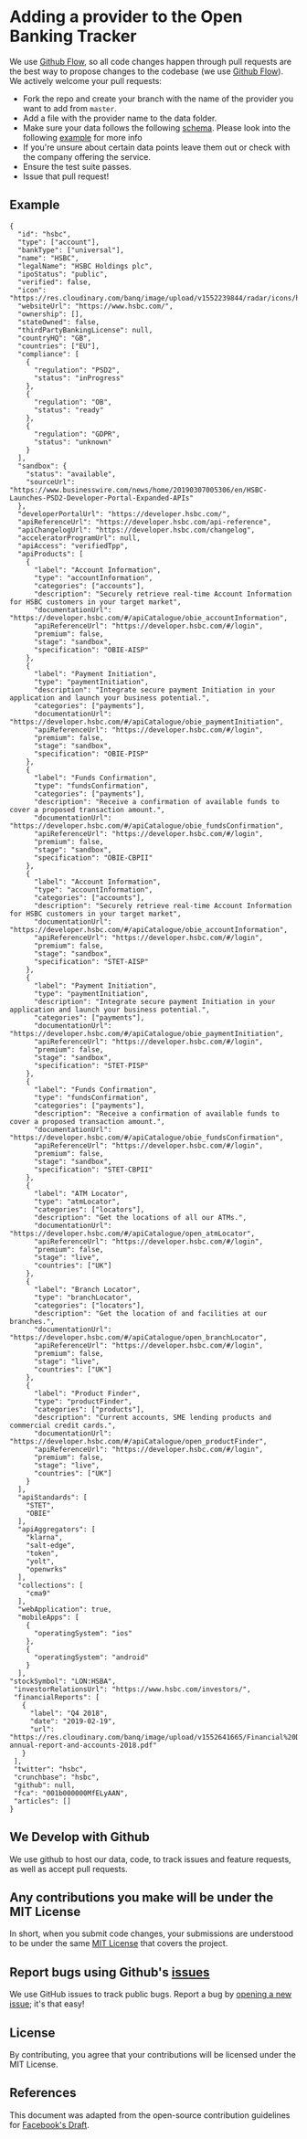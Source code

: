 # Adding a provider to the Open Banking Tracker

We use [Github Flow](https://guides.github.com/introduction/flow/index.html), so all code changes happen through pull requests
are the best way to propose changes to the codebase (we use [Github Flow](https://guides.github.com/introduction/flow/index.html)). We actively welcome your pull requests:

- Fork the repo and create your branch with the name of the provider you want to add from `master`.
- Add a file with the provider name to the data folder.
- Make sure your data follows the following [schema](https://github.com/apideck-io/open-banking-tracker-data/blob/master/schema.json). Please look into the following [example](https://github.com/apideck-io/open-banking-tracker-data/blob/master/example.json) for more info
- If you're unsure about certain data points leave them out or check with the company offering the service.
- Ensure the test suite passes.
- Issue that pull request!

## Example

```
{
  "id": "hsbc",
  "type": ["account"],
  "bankType": ["universal"],
  "name": "HSBC",
  "legalName": "HSBC Holdings plc",
  "ipoStatus": "public",
  "verified": false,
  "icon": "https://res.cloudinary.com/banq/image/upload/v1552239844/radar/icons/hsbc.svg",
  "websiteUrl": "https://www.hsbc.com/",
  "ownership": [],
  "stateOwned": false,
  "thirdPartyBankingLicense": null,
  "countryHQ": "GB",
  "countries": ["EU"],
  "compliance": [
    { 
      "regulation": "PSD2",
      "status": "inProgress"
    },
    { 
      "regulation": "OB",
      "status": "ready"
    },
    {
      "regulation": "GDPR",
      "status": "unknown"
    }
  ],
  "sandbox": {
    "status": "available",
    "sourceUrl": "https://www.businesswire.com/news/home/20190307005306/en/HSBC-Launches-PSD2-Developer-Portal-Expanded-APIs"
  },
  "developerPortalUrl": "https://developer.hsbc.com/",
  "apiReferenceUrl": "https://developer.hsbc.com/api-reference",
  "apiChangelogUrl": "https://developer.hsbc.com/changelog",
  "acceleratorProgramUrl": null,
  "apiAccess": "verifiedTpp",
  "apiProducts": [
    {
      "label": "Account Information",
      "type": "accountInformation",
      "categories": ["accounts"],
      "description": "Securely retrieve real-time Account Information for HSBC customers in your target market",
      "documentationUrl": "https://developer.hsbc.com/#/apiCatalogue/obie_accountInformation",
      "apiReferenceUrl": "https://developer.hsbc.com/#/login",
      "premium": false,
      "stage": "sandbox",
      "specification": "OBIE-AISP"
    },
    {
      "label": "Payment Initiation",
      "type": "paymentInitiation",
      "description": "Integrate secure payment Initiation in your application and launch your business potential.",
      "categories": ["payments"],
      "documentationUrl": "https://developer.hsbc.com/#/apiCatalogue/obie_paymentInitiation",
      "apiReferenceUrl": "https://developer.hsbc.com/#/login",
      "premium": false,
      "stage": "sandbox",
      "specification": "OBIE-PISP"
    },
    {
      "label": "Funds Confirmation",
      "type": "fundsConfirmation",
      "categories": ["payments"],
      "description": "Receive a confirmation of available funds to cover a proposed transaction amount.",
      "documentationUrl": "https://developer.hsbc.com/#/apiCatalogue/obie_fundsConfirmation",
      "apiReferenceUrl": "https://developer.hsbc.com/#/login",
      "premium": false,
      "stage": "sandbox",
      "specification": "OBIE-CBPII"
    },
    {
      "label": "Account Information",
      "type": "accountInformation",
      "categories": ["accounts"],
      "description": "Securely retrieve real-time Account Information for HSBC customers in your target market",
      "documentationUrl": "https://developer.hsbc.com/#/apiCatalogue/obie_accountInformation",
      "apiReferenceUrl": "https://developer.hsbc.com/#/login",
      "premium": false,
      "stage": "sandbox",
      "specification": "STET-AISP"
    },
    {
      "label": "Payment Initiation",
      "type": "paymentInitiation",
      "description": "Integrate secure payment Initiation in your application and launch your business potential.",
      "categories": ["payments"],
      "documentationUrl": "https://developer.hsbc.com/#/apiCatalogue/obie_paymentInitiation",
      "apiReferenceUrl": "https://developer.hsbc.com/#/login",
      "premium": false,
      "stage": "sandbox",
      "specification": "STET-PISP"
    },
    {
      "label": "Funds Confirmation",
      "type": "fundsConfirmation",
      "categories": ["payments"],
      "description": "Receive a confirmation of available funds to cover a proposed transaction amount.",
      "documentationUrl": "https://developer.hsbc.com/#/apiCatalogue/obie_fundsConfirmation",
      "apiReferenceUrl": "https://developer.hsbc.com/#/login",
      "premium": false,
      "stage": "sandbox",
      "specification": "STET-CBPII"
    },
    {
      "label": "ATM Locator",
      "type": "atmLocator",
      "categories": ["locators"],
      "description": "Get the locations of all our ATMs.",
      "documentationUrl": "https://developer.hsbc.com/#/apiCatalogue/open_atmLocator",
      "apiReferenceUrl": "https://developer.hsbc.com/#/login",
      "premium": false,
      "stage": "live",
      "countries": ["UK"]
    },
    {
      "label": "Branch Locator",
      "type": "branchLocator",
      "categories": ["locators"],
      "description": "Get the location of and facilities at our branches.",
      "documentationUrl": "https://developer.hsbc.com/#/apiCatalogue/open_branchLocator",
      "apiReferenceUrl": "https://developer.hsbc.com/#/login",
      "premium": false,
      "stage": "live",
      "countries": ["UK"]
    },
    {
      "label": "Product Finder",
      "type": "productFinder",
      "categories": ["products"],
      "description": "Current accounts, SME lending products and commercial credit cards.",
      "documentationUrl": "https://developer.hsbc.com/#/apiCatalogue/open_productFinder",
      "apiReferenceUrl": "https://developer.hsbc.com/#/login",
      "premium": false,
      "stage": "live",
      "countries": ["UK"]
    }
  ],
  "apiStandards": [
    "STET",
    "OBIE"
  ],
  "apiAggregators": [
    "klarna",
    "salt-edge",
    "token",
    "yolt",
    "openwrks"
  ],
  "collections": [
    "cma9"
  ],
  "webApplication": true,
  "mobileApps": [
    {
      "operatingSystem": "ios"
    },
    {
      "operatingSystem": "android"
    }
  ],
"stockSymbol": "LON:HSBA",
 "investorRelationsUrl": "https://www.hsbc.com/investors/",
 "financialReports": [
   {
     "label": "Q4 2018",
     "date": "2019-02-19",
     "url": "https://res.cloudinary.com/banq/image/upload/v1552641665/Financial%20Data/HSBC-annual-report-and-accounts-2018.pdf"
   }
 ],
 "twitter": "hsbc",
 "crunchbase": "hsbc",
 "github": null,
 "fca": "001b000000MfELyAAN",
 "articles": []
}
```

## We Develop with Github

We use github to host our data, code, to track issues and feature requests, as well as accept pull requests.

## Any contributions you make will be under the MIT License

In short, when you submit code changes, your submissions are understood to be under the same [MIT License](http://choosealicense.com/licenses/mit/) that covers the project. 

## Report bugs using Github's [issues](https://github.com/apideck-io/open-banking-tracker-data/issues)

We use GitHub issues to track public bugs. Report a bug by [opening a new issue](https://github.com/apideck-io/open-banking-tracker-data/issues); it's that easy!

## License

By contributing, you agree that your contributions will be licensed under the MIT License.

## References

This document was adapted from the open-source contribution guidelines for [Facebook's Draft](https://github.com/facebook/draft-js/blob/a9316a723f9e918afde44dea68b5f9f39b7d9b00/CONTRIBUTING.md).
